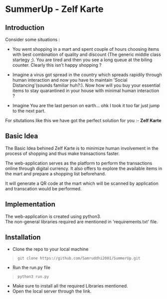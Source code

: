 # SummerUp - Zelf Karte

## Introduction
Consider some situations : 


* You went shopping in a mart and spent couple of hours choosing items with best combination of quality and discount (The generic middle class startegy ;). You are tired and then you see a long queue at the biling counter. Clearly this isn't happy shopping ?


* Imagine a virus got spread in the country which spreads rapidily through human interaction and now you have to maintain 'Social Distancing'(sounds familiar huh?:). Now how will you buy your essential items to stay quarantined in your house with minimal human interaction ?


* Imagine You are the last person on earth... ohk I took it too far just jump to the next part.

For situtations like this we have got the perfect solution for you :- **Zelf Karte**

## Basic Idea
The Basic Idea behined Zelf Karte is to minimize human involvement in the process of shopping and thus make transactions faster.

The web-application serves as the platform to perform the transactions online through digital currency. It also offers to explore the available items in the mart and prepare a shopping list beforehand.

It will generate a QR code at the mart which will be scanned by application and transcation would be performed.

## Implementation
The web-application is created using python3.  
The non-general libraries required are mentioned in 'requirements.txt' file.

## Installation
* Clone the repo to your local machine 
> `git clone https://github.com/Samruddhi2001/SummerUp.git`
* Run the run.py file 
> `python3 run.py`
* Make sure to install all the required Libraries mentioned.
* Open the local server through the link.
